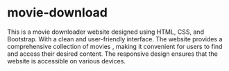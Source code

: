 # movie-download
This is a movie downloader website designed using HTML, CSS, and Bootstrap. With a clean and user-friendly interface. The website provides a comprehensive collection of movies , making it convenient for users to find and access their desired content. The responsive design ensures that the website is accessible on various devices.
